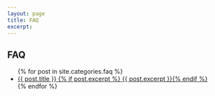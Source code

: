 ```yaml
---
layout: page
title: FAQ
excerpt:
---
```


## FAQ

<ul class="post-list">
{% for post in site.categories.faq %}
  <li>
    <article>
      <a href="{{ site.url }}{{ post.url }}">
        {{ post.title }}
        {% if post.excerpt %} <span class="excerpt">{{ post.excerpt }}</span>{% endif %}
      </a>
    </article>
  </li>
{% endfor %}
</ul>
